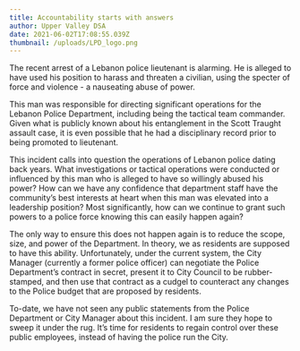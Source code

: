 ```yaml
---
title: Accountability starts with answers
author: Upper Valley DSA
date: 2021-06-02T17:08:55.039Z
thumbnail: /uploads/LPD_logo.png
---
```

The recent arrest of a Lebanon police lieutenant is alarming. He is alleged to have used his position to harass and threaten a civilian, using the specter of force and violence - a nauseating abuse of power.

This man was responsible for directing significant operations for the Lebanon Police Department, including being the tactical team commander. Given what is publicly known about his entanglement in the Scott Traught assault case, it is even possible that he had a disciplinary record prior to being promoted to lieutenant. 

This incident calls into question the operations of Lebanon police dating back years. What investigations or tactical operations were conducted or influenced by this man who is alleged to have so willingly abused his power? How can we have any confidence that department staff have the community’s best interests at heart when this man was elevated into a leadership position? Most significantly, how can we continue to grant such powers to a police force knowing this can easily happen again? 

The only way to ensure this does not happen again is to reduce the scope, size, and power of the Department. In theory, we as residents are supposed to have this ability. Unfortunately, under the current system, the City Manager (currently a former police officer) can negotiate the Police Department’s contract in secret, present it to City Council to be rubber-stamped, and then use that contract as a cudgel to counteract any changes to the Police budget that are proposed by residents. 

To-date, we have not seen any public statements from the Police Department or City Manager about this incident. I am sure they hope to sweep it under the rug. It’s time for residents to regain control over these public employees, instead of having the police run the City.